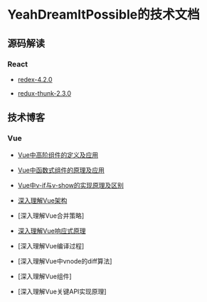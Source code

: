 # YeahDreamItPossible的技术文档

## 源码解读

### React

* [redex-4.2.0](https://github.com/YeahDreamItPossible/StepFurtureInJS/tree/main/SourceCode/Redux/v4.2.0)

* [redux-thunk-2.3.0](https://github.com/YeahDreamItPossible/StepFurtureInJS/tree/main/SourceCode/ReduxThunk/v2.3.0)

## 技术博客

### Vue

* [Vue中高阶组件的定义及应用](https://github.com/YeahDreamItPossible/StepFurtureInJS/blob/main/Vue/Advanced/Vue%E4%B8%AD%E9%AB%98%E9%98%B6%E7%BB%84%E4%BB%B6%E7%9A%84%E5%AE%9A%E4%B9%89%E5%8F%8A%E5%BA%94%E7%94%A8.md)

* [Vue中函数式组件的原理及应用](https://github.com/YeahDreamItPossible/StepFurtureInJS/blob/main/Vue/Advanced/Vue%E4%B8%AD%E5%87%BD%E6%95%B0%E5%BC%8F%E7%BB%84%E4%BB%B6%E7%9A%84%E5%8E%9F%E7%90%86%E5%8F%8A%E5%BA%94%E7%94%A8.md)

* [Vue中v-if与v-show的实现原理及区别](https://github.com/YeahDreamItPossible/StepFurtureInJS/blob/main/Vue/Advanced/Vue%E4%B8%ADv-if%E4%B8%8Ev-show%E7%9A%84%E5%AE%9E%E7%8E%B0%E5%8E%9F%E7%90%86%E5%8F%8A%E5%8C%BA%E5%88%AB.md)

* [深入理解Vue架构](https://github.com/YeahDreamItPossible/StepFurtureInJS/blob/main/Vue/SourceCode/%E6%B7%B1%E5%85%A5%E7%90%86%E8%A7%A3Vue%E6%9E%B6%E6%9E%84.md)

* [深入理解Vue合并策略]

* [深入理解Vue响应式原理](https://github.com/YeahDreamItPossible/StepFurtureInJS/blob/main/Vue/SourceCode/%E6%B7%B1%E5%85%A5%E7%90%86%E8%A7%A3Vue%E5%93%8D%E5%BA%94%E5%BC%8F%E5%8E%9F%E7%90%86.md)

* [深入理解Vue编译过程]

* [深入理解Vue中vnode的diff算法]

* [深入理解Vue组件]

* [深入理解Vue关键API实现原理]
